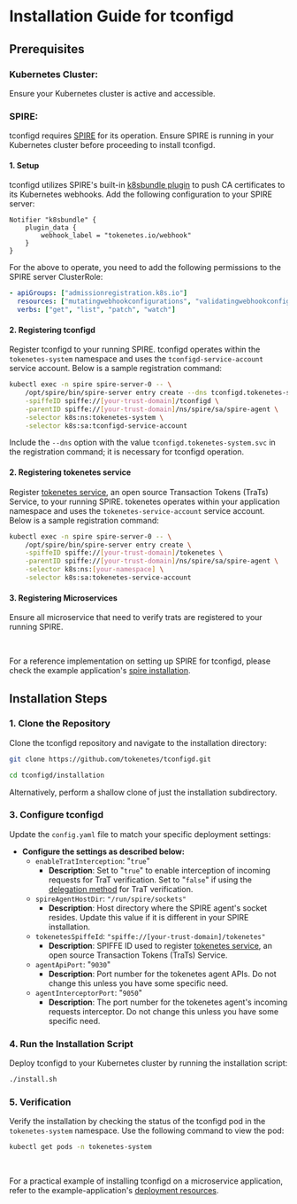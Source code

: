 # Installation Guide for tconfigd

## Prerequisites

### Kubernetes Cluster:

Ensure your Kubernetes cluster is active and accessible.

### SPIRE:

tconfigd requires [SPIRE](https://github.com/spiffe/spire) for its operation. Ensure SPIRE is running in your Kubernetes cluster before proceeding to install tconfigd.

#### 1. Setup

tconfigd utilizes SPIRE's built-in [k8sbundle plugin](https://github.com/spiffe/spire/blob/main/doc/plugin_server_notifier_k8sbundle.md) to push CA certificates to its Kubernetes webhooks. Add the following configuration to your SPIRE server:

```
Notifier "k8sbundle" {
    plugin_data {
        webhook_label = "tokenetes.io/webhook"
    }
}
```

For the above to operate, you need to add the following permissions to the SPIRE server ClusterRole:

```yaml
- apiGroups: ["admissionregistration.k8s.io"]
  resources: ["mutatingwebhookconfigurations", "validatingwebhookconfigurations"]
  verbs: ["get", "list", "patch", "watch"]
```

#### 2. Registering tconfigd

Register tconfigd to your running SPIRE. tconfigd operates within the `tokenetes-system` namespace and uses the `tconfigd-service-account` service account. Below is a sample registration command:

```bash
kubectl exec -n spire spire-server-0 -- \
    /opt/spire/bin/spire-server entry create --dns tconfigd.tokenetes-system.svc \
    -spiffeID spiffe://[your-trust-domain]/tconfigd \
    -parentID spiffe://[your-trust-domain]/ns/spire/sa/spire-agent \
    -selector k8s:ns:tokenetes-system \
    -selector k8s:sa:tconfigd-service-account
```

Include the `--dns` option with the value `tconfigd.tokenetes-system.svc` in the registration command; it is necessary for tconfigd operation.

#### 2. Registering tokenetes service

Register [tokenetes service](https://github.com/tokenetes/tokenetes), an open source Transaction Tokens (TraTs) Service, to your running SPIRE. tokenetes operates within your application namespace and uses the `tokenetes-service-account` service account. Below is a sample registration command:

```bash
kubectl exec -n spire spire-server-0 -- \
    /opt/spire/bin/spire-server entry create \
    -spiffeID spiffe://[your-trust-domain]/tokenetes \
    -parentID spiffe://[your-trust-domain]/ns/spire/sa/spire-agent \
    -selector k8s:ns:[your-namespace] \
    -selector k8s:sa:tokenetes-service-account
```

#### 3. Registering Microservices

Ensure all microservice that need to verify trats are registered to your running SPIRE.

<br>

For a reference implementation on setting up SPIRE for tconfigd, please check the example application's [spire installation](https://github.com/tokenetes/example-application/tree/main/deploy/spire).


## Installation Steps

### 1. Clone the Repository
Clone the tconfigd repository and navigate to the installation directory:

```bash
git clone https://github.com/tokenetes/tconfigd.git
```

```bash
cd tconfigd/installation
```

Alternatively, perform a shallow clone of just the installation subdirectory.


### 3. Configure tconfigd

Update the `config.yaml` file to match your specific deployment settings:

- **Configure the settings as described below:**
  - `enableTratInterception`: "`true`" 
    - **Description**: Set to "`true`" to enable interception of incoming requests for TraT verification. Set to "`false`" if using the [delegation method](https://github.com/tokenetes/tokenetes-agent?tab=readme-ov-file#operating-modes) for TraT verification.
  - `spireAgentHostDir`: `"/run/spire/sockets"`
    - **Description**: Host directory where the SPIRE agent's socket resides. Update this value if it is different in your SPIRE installation.
  - `tokenetesSpiffeId`: `"spiffe://[your-trust-domain]/tokenetes"`
    - **Description**: SPIFFE ID used to register [tokenetes service](https://github.com/tokenetes/tokenetes), an open source Transaction Tokens (TraTs) Service.
  - `agentApiPort`: "`9030`"
    - **Description**: Port number for the tokenetes agent APIs. Do not change this unless you have some specific need.
  - `agentInterceptorPort`: "`9050`"
    - **Description**: The port number for the tokenetes agent's incoming requests interceptor. Do not change this unless you have some specific need.


### 4. Run the Installation Script

Deploy tconfigd to your Kubernetes cluster by running the installation script:

```bash
./install.sh
```

### 5. Verification

Verify the installation by checking the status of the tconfigd pod in the `tokenetes-system` namespace. Use the following command to view the pod:

```bash
kubectl get pods -n tokenetes-system
```

<br>

For a practical example of installing tconfigd on a microservice application, refer to the example-application's [deployment resources](https://github.com/tokenetes/example-application/tree/main/deploy).


